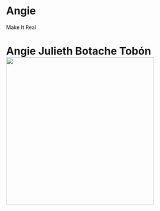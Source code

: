 # Angie
Make It Real
<html style="height: 100%;">
  <head>
   <meta charset="utf-8">
  </head>
    <body> 
      <h1> Angie Julieth Botache Tobón
        <img src= ![80779464_3315916468480262_2584946150364676096_o](https://user-images.githubusercontent.com/79811191/109434323-b7e8f700-79e2-11eb-8004-72a790daee5a.jpg) width="400px">
        
